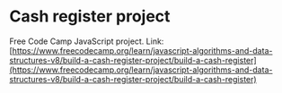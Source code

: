 # Cash register project

Free Code Camp JavaScript project. 
Link: [https://www.freecodecamp.org/learn/javascript-algorithms-and-data-structures-v8/build-a-cash-register-project/build-a-cash-register](https://www.freecodecamp.org/learn/javascript-algorithms-and-data-structures-v8/build-a-cash-register-project/build-a-cash-register)
